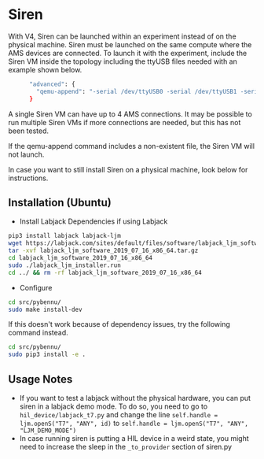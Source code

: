 Siren
======
With V4, Siren can be launched within an experiment instead of on the physical machine. 
Siren must be launched on the same compute where the AMS devices are connected. 
To launch it with the experiment, include the Siren VM inside the topology including the
ttyUSB files needed with an example shown below.
```bash
      "advanced": {
        "qemu-append": "-serial /dev/ttyUSB0 -serial /dev/ttyUSB1 -serial /dev/ttyUSB2 -serial /dev/ttyUSB3"
      }
```

A single Siren VM can have up to 4 AMS connections.
It may be possible to run multiple Siren VMs if more connections are needed, but this has not been tested.

If the qemu-append command includes a non-existent file, the Siren VM will not launch.

In case you want to still install Siren on a physical machine, look below for instructions.

## Installation (Ubuntu)
- Install Labjack Dependencies if using Labjack
```bash
pip3 install labjack labjack-ljm
wget https://labjack.com/sites/default/files/software/labjack_ljm_software_2019_07_16_x86_64.tar.gz
tar -xvf labjack_ljm_software_2019_07_16_x86_64.tar.gz
cd labjack_ljm_software_2019_07_16_x86_64
sudo ./labjack_ljm_installer.run
cd ../ && rm -rf labjack_ljm_software_2019_07_16_x86_64
```

- Configure
```bash
cd src/pybennu/
sudo make install-dev
```
If this doesn't work because of dependency issues, try the following command instead.
```bash
cd src/pybennu/
sudo pip3 install -e .
```

## Usage Notes
- If you want to test a labjack without the physical hardware, you can put siren in a labjack demo mode.
To do so, you need to go to `hil_device/labjack_t7.py` and change the line 
`self.handle = ljm.openS("T7", "ANY", id)` to 
`self.handle = ljm.openS("T7", "ANY", "LJM_DEMO_MODE")`
- In case running siren is putting a HIL device in a weird state, you might need to increase the sleep
in the `_to_provider` section of siren.py